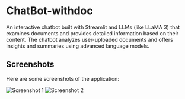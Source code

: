 # ChatBot-withdoc

An interactive chatbot built with Streamlit and LLMs (like LLaMA 3) that examines documents and provides detailed information based on their content. The chatbot analyzes user-uploaded documents and offers insights and summaries using advanced language models.

## Screenshots

Here are some screenshots of the application:

![Screenshot 1](assets/img1.png)
![Screenshot 2](assets/img2.png)
